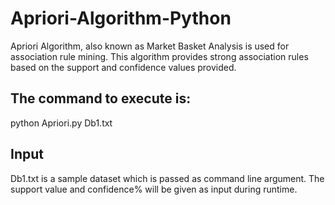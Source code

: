 # Apriori-Algorithm-Python

Apriori Algorithm, also known as Market Basket Analysis is used for association rule mining. This algorithm provides strong association rules based on the support and confidence values provided.

## The command to execute is:

python Apriori.py Db1.txt

## Input
Db1.txt is a sample dataset which is passed as command line argument. The support value and confidence% will be given as input during runtime.
